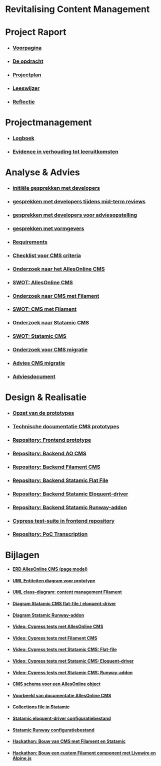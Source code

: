 # **Revitalising Content Management**
# Project Raport

* ### [Voorpagina](./ProjectRaport/Voorpagina.md)
* ### [De opdracht](./ProjectRaport/Opdracht.md)
* ### [Projectplan](./ProjectRaport/Projectplan.md)
* ### [Leeswijzer](./ProjectRaport/Leeswijzer.md)
* ### [Reflectie](./ProjectRaport/Reflectie.md)

# Projectmanagement

* ### [Logboek](./Projectmanagement/Logboek.md)
* ### [Evidence in verhouding tot leeruitkomsten](./Projectmanagement/EvidenceInVerhoudingTotLeeruitkomsten.md)

# Analyse & Advies

* ### [initiële gesprekken met developers](./AnalyseAdvies/InitieleGesprekkenDevelopers.md)
* ### [gesprekken met developers tijdens mid-term reviews](./AnalyseAdvies/GesprekkenDevelopersMidTermReviews.md)
* ### [gesprekken met developers voor adviesopstelling](./AnalyseAdvies/LaatsteGesprekkenDevelopers.md)
* ### [gesprekken met vormgevers](./AnalyseAdvies/GesprekMetVormgevers.md)

* ### [Requirements](./AnalyseAdvies/Requirements.md)
* ### [Checklist voor CMS criteria](./AnalyseAdvies/ChecklistVoorCMSCriteria)

* ### [Onderzoek naar het AllesOnline CMS](./AnalyseAdvies/OnderzoekNaarHetAOCms.md)
* ### [SWOT: AllesOnline CMS](./AnalyseAdvies/SwotAOCms.md)

* ### [Onderzoek naar CMS met Filament](./AnalyseAdvies/OnderzoekNaarFilament.md)
* ### [SWOT: CMS met Filament](./AnalyseAdvies/SwotFilamentCms.md)

* ### [Onderzoek naar Statamic CMS](./AnalyseAdvies/OnderzoekNaarStatamicCMS.md)
* ### [SWOT: Statamic CMS](./AnalyseAdvies/SwotStatamicCms.md)

* ### [Onderzoek voor CMS migratie](./AnalyseAdvies/OnderzoekVoorCmsMigratie.md)
* ### [Advies CMS migratie](./AnalyseAdvies/AdviesCMSMigratie.md)

* ### [Adviesdocument](./AnalyseAdvies/AdviesDocument.md)

# Design & Realisatie

* ### [Opzet van de prototypes](./DesignRealisatie/OpzetVanDePrototypes.md)
* ### [Technische documentatie CMS prototypes](./DesignRealisatie/TechnischeDocumentatieCmsPrototypes.md)

* ### [Repository: Frontend prototype](https://github.com/Quitzchell/graduation-frontend)
* ### [Repository: Backend AO CMS](https://github.com/Quitzchell/graduation-ao-cms/)
* ### [Repository: Backend Filament CMS](https://github.com/Quitzchell/graduation-filament-cms)
* ### [Repository: Backend Statamic Flat File](https://github.com/Quitzchell/graduation-statamic-cms)
* ### [Repository: Backend Statamic Eloquent-driver](https://github.com/Quitzchell/graduation-statamic-ed-cms)
* ### [Repository: Backend Statamic Runway-addon](https://github.com/Quitzchell/graduation-statamic-runway-cms)

* ### [Cypress test-suite in frontend repository](https://github.com/Quitzchell/graduation-frontend/tree/main/src/cypress)

* ### [Repository: PoC Transcription](https://github.com/Quitzchell/poc-transcription)

# Bijlagen

* #### [ERD AllesOnline CMS (page model)](./Bijlagen/ErdAoCmsPageModel.md)
* #### [UML Entiteiten diagram voor prototype](./Bijlagen/UmlEntiteitenDiagramPrototype.md)
* #### [UML class-diagram: content management Filament](./Bijlagen/UmlEntiteitenDiagramContentManagementFilament.md)
* #### [Diagram Statamic CMS flat-file / eloquent-driver](./Bijlagen/UmlDiagramStatamicFlatFileEloquentDriver.md)
* #### [Diagram Statamic Runway-addon](./Bijlagen/UmlDiagramStatamicRunway.md)

* #### [Video: Cypress tests met AllesOnline CMS](./Bijlagen/CypressTestsAOCms.md)
* #### [Video: Cypress tests met Filament CMS](./Bijlagen/CypressTestsFilamentCms.md)
* #### [Video: Cypress tests met Statamic CMS: Flat-file](./Bijlagen/CypressTestsStatamicFlatFileCms.md)
* #### [Video: Cypress tests met Statamic CMS: Eloquent-driver](./Bijlagen/CypressTestsStatamicEloquentDriverCms.md)
* #### [Video: Cypress tests met Statamic CMS: Runway-addon](./Bijlagen/CypressTestsStatamicRunwayCms.md)

* #### [CMS schema voor een AllesOnline object](./Bijlagen/VoorbeeldAllesOnlineCmsSchema.md)
* #### [Voorbeeld van documentatie AllesOnline CMS](./Bijlagen/VoorbeeldVanDocumentatieAllesOnlineCMS.md)
* #### [Collections file in Statamic](./bijlagen/VoorbeeldStatamicCollectionsFile.md)
* #### [Statamic eloquent-driver configuratiebestand](./Bijlagen/eloquent-driver-config.md)
* #### [Statamic Runway configuratiebestand](./Bijlagen/RunwayConfigFile.md)

* #### [Hackathon: Bouw van CMS met Filament en Statamic](./Bijlagen/HackatonBouwCMS.md)
* #### [Hackathon: Bouw een custom Filament component met Livewire en Alpine.js](./Bijlagen/HackatonBouwFilamentComponent.md)